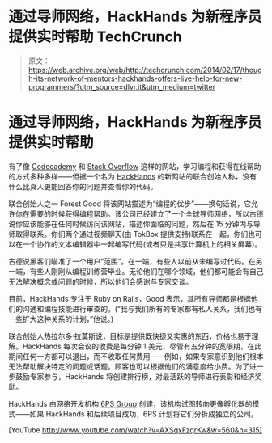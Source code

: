 # 通过导师网络，HackHands 为新程序员提供实时帮助 TechCrunch

> 原文：<https://web.archive.org/web/http://techcrunch.com/2014/02/17/though-its-network-of-mentors-hackhands-offers-live-help-for-new-programmers/?utm_source=dlvr.it&utm_medium=twitter>

# 通过导师网络，HackHands 为新程序员提供实时帮助

有了像 [Codecademy](https://web.archive.org/web/20230129085826/http://www.codecademy.com/) 和 [Stack Overflow](https://web.archive.org/web/20230129085826/http://www.stackoverflow.com/) 这样的网站，学习编程和获得在线帮助的方式多种多样——但据一个名为 [HackHands](https://web.archive.org/web/20230129085826/http://www.hackhands.com/) 的新网站的联合创始人称，没有什么比真人更能回答你的问题并查看你的代码。

联合创始人之一 Forest Good 将该网站描述为“编程的优步”——换句话说，它允许你在需要的时候获得编程帮助。该公司已经建立了一个全球导师网络，所以古德说你应该能够在任何时候访问该网站，描述你面临的问题，然后在 15 分钟内与导师取得联系。你们两个通过视频聊天(由 TokBox 提供支持)联系在一起，你们也可以在一个协作的文本编辑器中一起编写代码(或者只是共享计算机上的相关屏幕)。

古德说黑客们瞄准了一个用户“范围”。在一端，有些人以前从未编写过代码。在另一端，有些人刚刚从编程训练营毕业。无论他们在哪个领域，他们都可能会有自己无法解决概念或问题的时候，所以他们会感谢与专家交谈。

目前，HackHands 专注于 Ruby on Rails，Good 表示，其所有导师都是根据他们的沟通和编程技能进行审查的。(“我与我们所有的专家都有私人关系，我们也有一些扩大这种关系的计划，”他说。)

联合创始人热拉尔多·拉莫斯说，目标是提供既快捷又实惠的东西，价格也易于理解。HackHands 每次会议的收费是每分钟 1 美元，尽管有五分钟的宽限期，在此期间任何一方都可以退出，而不收取任何费用——例如，如果专家意识到他们根本无法帮助解决特定的问题或话题。顾客也可以根据他们的满意度给小费。为了进一步鼓励专家参与，HackHands 将创建排行榜，对最活跃的导师进行表彰和经济奖励。

HackHands 由网络开发机构 [6PS Group](https://web.archive.org/web/20230129085826/http://www.6ps.com/) 创建，该机构试图转向更像孵化器的模式——如果 HackHands 和后续项目成功，6PS 计划将它们分拆成独立的公司。

[YouTube http://www.youtube.com/watch?v=AXSqxFzqrKw&w=560&h=315]
